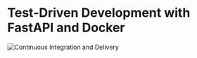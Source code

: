 # Test-Driven Development with FastAPI and Docker

![Continuous Integration and Delivery](https://github.com/ropdam/fastapi-tdd-docker/workflows/Continuous%20Integration%20and%20Delivery/badge.svg?branch=master)
